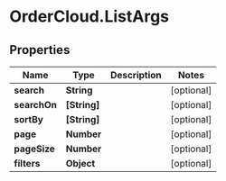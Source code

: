 # OrderCloud.ListArgs

## Properties
Name | Type | Description | Notes
------------ | ------------- | ------------- | -------------
**search** | **String** |  | [optional] 
**searchOn** | **[String]** |  | [optional] 
**sortBy** | **[String]** |  | [optional] 
**page** | **Number** |  | [optional] 
**pageSize** | **Number** |  | [optional] 
**filters** | **Object** |  | [optional] 



